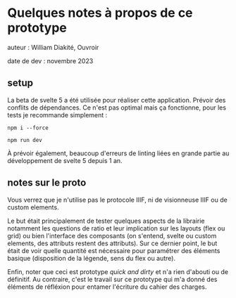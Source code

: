 # Quelques notes à propos de ce prototype

auteur : William Diakité, Ouvroir

date de dev : novembre 2023


## setup
La beta de svelte 5 a été utilisée pour réaliser cette application. Prévoir des conflits de dépendances. Ce n'est pas optimal mais ça fonctionne, pour les tests je recommande simplement : 

`npm i --force`

`npm run dev`

À prévoir également, beaucoup d'erreurs de linting liées en grande partie au développement de svelte 5 depuis 1 an.

## notes sur le proto

Vous verrez que je n'utilise pas le protocole IIIF, ni de visionneuse IIIF ou  de custom elements. 

Le but était principalement de tester quelques aspects de la librairie notamment les questions de ratio et leur implication sur les layouts (flex ou grid) ou bien l'interface des composants (on s'entend, svelte ou custom elements, des attributs restent des attributs). Sur ce dernier point, le but était de voir quelle quantité est nécessaire pour paramétrer des éléments basique (disposition de la légende, sens du flex ou autre).

Enfin, noter que ceci est prototype *quick and dirty* et n'a rien d'abouti ou de définitif. Au contraire, c'est le travail sur ce prototype qui m'a donné des éléments de réfléxion pour entamer l'écriture du cahier des charges.
